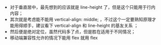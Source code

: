 - 对于垂直居中，最先想到的应该就是 line-height 了，但是这个只能用于行内内容；
- 其次就是考虑能不能用 vertical-align: middle; ，不过这个一定要熟知原理才能用得顺手，建议看下 vertical-align 和 line-height 的基友关系 ；
- 然后便是绝对定位，虽然代码多了点，但是胜在适用于不同情况；
- 移动端兼容性允许的情况下能用 flex 就用 flex
